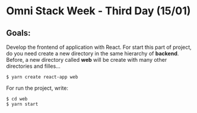 # Omni Stack Week - Third Day (15/01)

## Goals:

Develop the frontend of application with React.
For start this part of project, do you need create a new directory in the same hierarchy of **backend**. Before, a new directory called **web** will be create with many other directories and filles... 

```
$ yarn create react-app web 
```
For run the project, write:
```
$ cd web
$ yarn start
```

